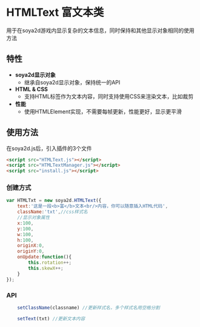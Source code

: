 # HTMLText 富文本类
用于在soya2d游戏内显示复杂的文本信息，同时保持和其他显示对象相同的使用方法

## 特性
* **soya2d显示对象**
    * 继承自soya2d显示对象，保持统一的API
* **HTML & CSS**
    * 支持HTML标签作为文本内容，同时支持使用CSS来渲染文本，比如裁剪
* **性能**
    * 使用HTMLElement实现，不需要每帧更新，性能更好，显示更平滑

## 使用方法
在soya2d.js后，引入插件的3个文件
```html
<script src="HTMLText.js"></script>
<script src="HTMLTextManager.js"></script>
<script src="install.js"></script>
```

### 创建方式
```javascript
var HTMLTxt = new soya2d.HTMLText({
	text:'这是一段<b>富</b>文本<br/>内容，你可以随意插入HTML代码',
	className:'txt',//css样式名
	//显示对象属性
	x:100,
	y:100,
	w:100,
	h:100,
	originX:0,
	originY:0,
	onUpdate:function(){
		this.rotation++;
		this.skewX++;
	}
});
```
### API
```javascript
	setClassName(classname) //更新样式名，多个样式名用空格分割
```
```javascript
	setText(txt) //更新文本内容
```